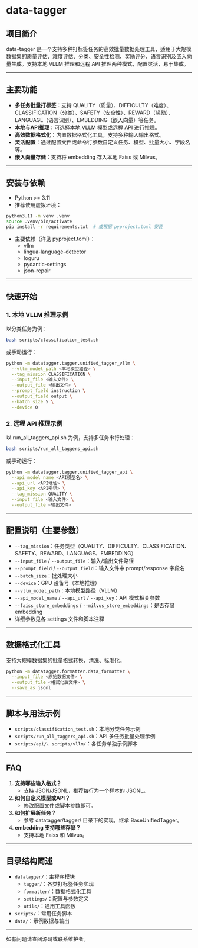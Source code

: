 # data-tagger

## 项目简介

data-tagger 是一个支持多种打标签任务的高效批量数据处理工具，适用于大规模数据集的质量评估、难度评估、分类、安全性检测、奖励评分、语言识别及嵌入向量生成。支持本地 VLLM 推理和远程 API 推理两种模式，配置灵活，易于集成。

---

## 主要功能

- **多任务批量打标签**：支持 QUALITY（质量）、DIFFICULTY（难度）、CLASSIFICATION（分类）、SAFETY（安全性）、REWARD（奖励）、LANGUAGE（语言识别）、EMBEDDING（嵌入向量）等任务。
- **本地与API推理**：可选择本地 VLLM 模型或远程 API 进行推理。
- **高效数据格式化**：内置数据格式化工具，支持多种输入输出格式。
- **灵活配置**：通过配置文件或命令行参数自定义任务、模型、批量大小、字段名等。
- **嵌入向量存储**：支持将 embedding 存入本地 Faiss 或 Milvus。

---

## 安装与依赖

- Python >= 3.11
- 推荐使用虚拟环境：

```bash
python3.11 -m venv .venv
source .venv/bin/activate
pip install -r requirements.txt  # 或根据 pyproject.toml 安装
```

- 主要依赖（详见 pyproject.toml）：
  - vllm
  - lingua-language-detector
  - loguru
  - pydantic-settings
  - json-repair

---

## 快速开始

### 1. 本地 VLLM 推理示例

以分类任务为例：

```bash
bash scripts/classification_test.sh
```

或手动运行：

```bash
python -m datatagger.tagger.unified_tagger_vllm \
  --vllm_model_path <本地模型路径> \
  --tag_mission CLASSIFICATION \
  --input_file <输入文件> \
  --output_file <输出文件> \
  --prompt_field instruction \
  --output_field output \
  --batch_size 5 \
  --device 0
```

### 2. 远程 API 推理示例

以 run_all_taggers_api.sh 为例，支持多任务串行处理：

```bash
bash scripts/run_all_taggers_api.sh
```

或手动运行：

```bash
python -m datatagger.tagger.unified_tagger_api \
  --api_model_name <API模型名> \
  --api_url <API地址> \
  --api_key <API密钥> \
  --tag_mission QUALITY \
  --input_file <输入文件> \
  --output_file <输出文件>
```

---

## 配置说明（主要参数）

- `--tag_mission`：任务类型（QUALITY、DIFFICULTY、CLASSIFICATION、SAFETY、REWARD、LANGUAGE、EMBEDDING）
- `--input_file` / `--output_file`：输入/输出文件路径
- `--prompt_field` / `--output_field`：输入文件中 prompt/response 字段名
- `--batch_size`：批处理大小
- `--device`：GPU 设备号（本地推理）
- `--vllm_model_path`：本地模型路径（VLLM）
- `--api_model_name` / `--api_url` / `--api_key`：API 模式相关参数
- `--faiss_store_embeddings` / `--milvus_store_embeddings`：是否存储 embedding
- 详细参数见各 settings 文件和脚本注释

---

## 数据格式化工具

支持大规模数据集的批量格式转换、清洗、标准化。

```bash
python -m datatagger.formatter.data_formatter \
  --input_file <原始数据文件> \
  --output_file <格式化后文件> \
  --save_as jsonl
```

---

## 脚本与用法示例

- `scripts/classification_test.sh`：本地分类任务示例
- `scripts/run_all_taggers_api.sh`：API 多任务批量处理示例
- `scripts/api/`、`scripts/vllm/`：各任务单独示例脚本

---

## FAQ

1. **支持哪些输入格式？**
   - 支持 JSON/JSONL，推荐每行为一个样本的 JSONL。
2. **如何自定义模型或API？**
   - 修改配置文件或脚本参数即可。
3. **如何扩展新任务？**
   - 参考 datatagger/tagger/ 目录下的实现，继承 BaseUnifiedTagger。
4. **embedding 支持哪些存储？**
   - 支持本地 Faiss 和 Milvus。

---

## 目录结构简述

- `datatagger/`：主程序模块
  - `tagger/`：各类打标签任务实现
  - `formatter/`：数据格式化工具
  - `settings/`：配置与参数定义
  - `utils/`：通用工具函数
- `scripts/`：常用任务脚本
- `data/`：示例数据与输出

---

如有问题请查阅源码或联系维护者。
